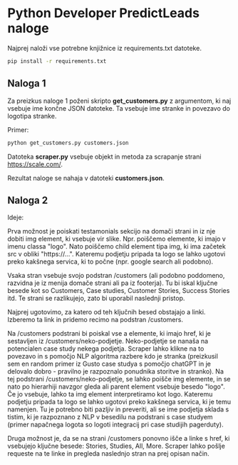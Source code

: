 # Python Developer PredictLeads naloge

Najprej naloži vse potrebne knjižnice iz requirements.txt datoteke.

```bash
pip install -r requirements.txt
```

## Naloga 1

Za preizkus naloge 1 poženi skripto **get_customers.py** z argumentom, ki naj vsebuje ime končne JSON datoteke. Ta vsebuje ime stranke in povezavo do logotipa stranke.

Primer:

```bash
python get_customers.py customers.json
```

Datoteka **scraper.py** vsebuje objekt in metoda za scrapanje strani https://scale.com/.

Rezultat naloge se nahaja v datoteki **customers.json**.

## Naloga 2

Ideje:

Prva možnost je poiskati testamonials sekcijo na domači strani in iz nje dobiti img element, ki vsebuje vir slike. Npr. poiščemo elemente, ki imajo v imenu classa "logo". Nato poiščemo child element tipa img, ki ima začetek src v obliki "https://...". Kateremu podjetju pripada ta logo se lahko ugotovi preko kakšnega servica, ki to počne (npr. google search ali podobno).

Vsaka stran vsebuje svojo podstran /customers (ali podobno poddomeno, razvidna je iz menija domače strani ali pa iz footerja). Tu bi iskal ključne besede kot so Customers, Case studies, Customer Stories, Success Stories itd. Te strani se razlikujejo, zato bi uporabil naslednji pristop.

Najprej ugotovimo, za katero od teh ključnih besed obstajajo a linki. Izberemo ta link in pridemo recimo na podstran /customers.

Na /customers podstrani bi poiskal vse a elemente, ki imajo href, ki je sestavljen iz /customers/neko-podjetje. Neko-podjetje se nanaša na potencialen case study nekega podjetja. Scraper lahko klikne na to povezavo in s pomočjo NLP algoritma razbere kdo je stranka (preizkusil sem en random primer iz Gusto case studya s pomočjo chatGPT in je delovalo dobro - pravilno je razpoznalo ponudnika storitve in stranko). Na tej podstrani /customers/neko-podjetje, se lahko poišče img elemente, in se nato po hierarhiji navzgor gleda ali parent element vsebuje besedo "logo". Če jo vsebuje, lahko ta img element interpretiramo kot logo. Kateremu podjetju pripada ta logo se lahko ugotovi preko kakšnega servica, ki je temu namenjen. Tu je potrebno biti pazljiv in preveriti, ali se ime podjetja sklada s tistim, ki je razpoznano z NLP v besedilu na podstrani s case studyem (primer napačnega logota so logoti integracij pri case studijih pagerduty).

Druga možnost je, da se na strani /customers ponovno išče a linke s href, ki vsebujejo ključne besede: Stories, Studies, All, More. Scraper lahko pošlje requeste na te linke in pregleda naslednjo stran na prej opisan način.
